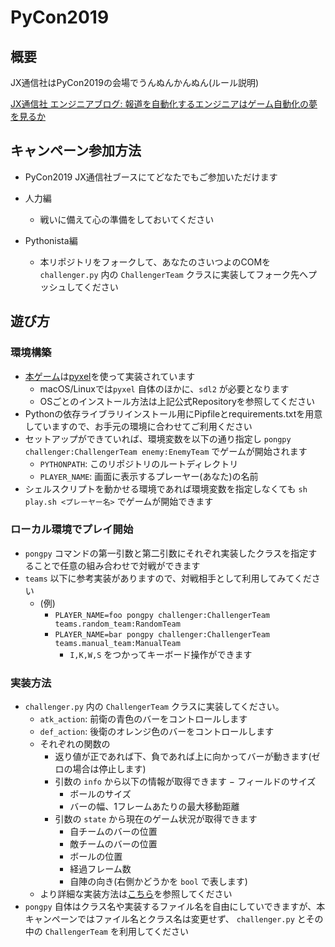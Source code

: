 # PyCon2019

## 概要

JX通信社はPyCon2019の会場でうんぬんかんぬん(ルール説明)

[JX通信社 エンジニアブログ: 報道を自動化するエンジニアはゲーム自動化の夢を見るか](https://tech.jxpress.net/entry/2019/03/22/190724)

## キャンペーン参加方法

- PyCon2019 JX通信社ブースにてどなたでもご参加いただけます

- 人力編
    - 戦いに備えて心の準備をしておいてください
- Pythonista編
    - 本リポジトリをフォークして、あなたのさいつよのCOMを`challenger.py` 内の `ChallengerTeam` クラスに実装してフォーク先へプッシュしてください

## 遊び方

### 環境構築

- [本ゲーム](https://github.com/pistatium/pong)は[pyxel](https://github.com/kitao/pyxel)を使って実装されています
    - macOS/Linuxでは`pyxel` 自体のほかに、`sdl2` が必要となります
    - OSごとのインストール方法は上記公式Repositoryを参照してください
- Pythonの依存ライブラリインストール用にPipfileとrequirements.txtを用意していますので、お手元の環境に合わせてご利用ください
- セットアップができていれば、環境変数を以下の通り指定し `pongpy challenger:ChallengerTeam enemy:EnemyTeam` でゲームが開始されます
    - `PYTHONPATH`: このリポジトリのルートディレクトリ
    - `PLAYER_NAME`: 画面に表示するプレーヤー(あなた)の名前
- シェルスクリプトを動かせる環境であれば環境変数を指定しなくても `sh play.sh <プレーヤー名>` でゲームが開始できます

### ローカル環境でプレイ開始

- `pongpy` コマンドの第一引数と第二引数にそれぞれ実装したクラスを指定することで任意の組み合わせで対戦ができます
- `teams` 以下に参考実装がありますので、対戦相手として利用してみてください
    - (例)
        - `PLAYER_NAME=foo pongpy challenger:ChallengerTeam teams.random_team:RandomTeam`
        - `PLAYER_NAME=bar pongpy challenger:ChallengerTeam teams.manual_team:ManualTeam`
            - `I,K,W,S` をつかってキーボード操作ができます

### 実装方法

- `challenger.py` 内の `ChallengerTeam` クラスに実装してください。
    - `atk_action`: 前衛の青色のバーをコントロールします
    - `def_action`: 後衛のオレンジ色のバーをコントロールします
    - それぞれの関数の
        - 返り値が正であれば下、負であれば上に向かってバーが動きます(ゼロの場合は停止します)
        - 引数の `info` から以下の情報が取得できます
            − フィールドのサイズ
            - ボールのサイズ
            - バーの幅、1フレームあたりの最大移動距離
        - 引数の `state` から現在のゲーム状況が取得できます
            - 自チームのバーの位置
            - 敵チームのバーの位置
            - ボールの位置
            - 経過フレーム数
            - 自陣の向き(右側かどうかを `bool` で表します)
    - より詳細な実装方法は[こちら](https://github.com/pistatium/pong#チームの実装方法)を参照してください
- `pongpy` 自体はクラス名や実装するファイル名を自由にしていできますが、本キャンペーンではファイル名とクラス名は変更せず、 `challenger.py` とその中の `ChallengerTeam` を利用してください
